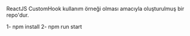 ReactJS CustomHook kullanım örneği olması amacıyla oluşturulmuş bir repo'dur.

1- npm install
2- npm run start
